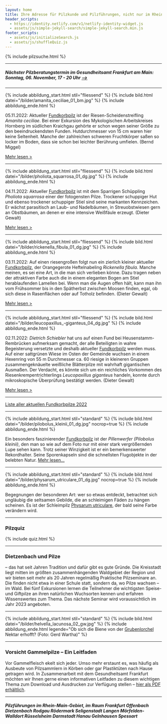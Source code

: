 ```yaml
---
layout: home
title: Ihre Adresse für Pilzkunde und Pilzführungen, nicht nur im Rhein-Main-Gebiet
header_scripts:
  - https://identity.netlify.com/v1/netlify-identity-widget.js
  - assets/js/simple-jekyll-search/simple-jekyll-search.min.js
footer_scripts:
  - assets/js/initializeSearch.js
  - assets/js/shuffleQuiz.js
---
```

{% include pilzsuche.html %}

- - -

##### Nächster Pilzberatungstermin im Gesundheitsamt Frankfurt am Main: Sonntag, 06. November, 17 - 20 Uhr [\-->](/termine)

- - -

{% include abbildung_start.html stil="fliessend" %}
{% include bild.html datei="/bilder/amanita_ceciliae_01_bm.jpg" %}
{% include abbildung_ende.html %}

05.11.2022:  Aktueller [Fundkorbpilz](AA "Glossar-") ist der Riesen-Scheidenstreifling *Amanita ceciliae*. Bei einer Exkursion des Mykologischen Arbeitskreises Hornberg im südlichen Kraichgau gehörte er schon wegen seiner Größe zu den beeindruckendsten Funden. Hutdurchmesser von 15 cm waren hier keine Seltenheit. Manche der zahlreichen schweren Fruchtkörper saßen so locker im Boden, dass sie schon bei leichter Berührung umfielen. (Bernd Miggel)

[Mehr lesen >](/pilze/amanita-ceciliae-riesen-scheidenstreifling)

<div style="clear:  both"></div>

- - -

{% include abbildung_start.html stil="fliessend" %}
{% include bild.html datei="/bilder/pholiota_squarrosa_01_dg.jpg" %}
{% include abbildung_ende.html %}

04.11.2022:  Aktueller [Fundkorbpilz](AA "Glossar-") ist mit dem Sparrigen Schüppling *Pholiota squarrosa* einer der fotogensten Pilze. Trockener schuppiger Hut und ebenso trockener schuppiger Stiel sind seine markanten Kennzeichen. Er wächst parasitisch an Laub- und Nadelbäumen, in Streuobstwiesen gern an Obstbäumen, an denen er eine intensive Weißfäule erzeugt. (Dieter Gewalt)

[Mehr lesen >](/pilze/pholiota-squarrosa-sparriger-schüppling)

<div style="clear:  both"></div>

- - -

{% include abbildung_start.html stil="fliessend" %}
{% include bild.html datei="/bilder/rickenella_fibula_01_dg.jpg" %}
{% include abbildung_ende.html %}

03.11.2022:  Auf einen riesengroßen folgt nun ein zierlich kleiner aktueller [Fundkorbpilz](AA "Glossar-"), der Orangegerote Heftelnabeling *Rickenella fibula*. Manche meinen, es sei eine Art, in die man sich verlieben könne. Dazu tragen neben der attraktiven Farbe auch die in einem eleganten Bogen am Stiel herablaufenden Lamellen bei. Wenn man die Augen offen hält, kann man ihn vom Frühsommer bis in den Spätherbst zwischen Moosen finden, egal, ob sich diese in Rasenflächen oder auf Totholz befinden. (Dieter Gewalt)

[Mehr lesen >](/pilze/rickenella-fibula)

<div style="clear:  both"></div>

- - -

{% include abbildung_start.html stil="fliessend" %}
{% include bild.html datei="/bilder/leucopaxillus_-giganteus_04_dg.jpg" %}
{% include abbildung_ende.html %}

02.11.2022:  *Dietrich Schiebler* hat uns auf einen Fund bei Heusenstamm-Rembrücken aufmerksam gemacht, der alle Beteiligten in wahre Begeisterung versetzte und deshalb aktueller [Fundkorbpilz](AA "Glossar-") werden muss. Auf einer sattgrünen Wiese im Osten der Gemeinde wuchsen in einem Hexenring von 55 m Durchmesser ca. 60 riesige in kleineren Gruppen zusammengeknäuelte weißliche Blätterpilze mit wahrhaft gigantischen Ausmaßen. Der Verdacht, es könnte sich um ein reichliches Vorkommen des Riesenkrempentrichterlings *Leucopaxillus giganteus* handeln, konnte durch mikroskopische Überprüfung bestätigt werden. (Dieter Gewalt)

[Mehr lesen >](/pilze/leucopaxillus-giganteus-riesenkrempentrichterling)

<div style="clear:  both"></div>

- - -

[Liste aller aktuellen Fundkorbpilze 2022](/artikel/liste-aller-aktuellen-fundkorbpilze-2022.html)

- - -

{% include abbildung_start.html stil="standard" %}
{% include bild.html datei="/bilder/pilobolus_kleinii_01_dg.jpg" nocrop=true %}
{% include abbildung_ende.html %}

Ein besonders faszinierender [Fundkorbpilz](AA "Glossar-") ist der *Pillenwerfer (Pilobolus kleinii)*, den man so wie auf dem Foto nur mit einer stark vergrößernden Lupe sehen kann. Trotz seiner Winzigkeit ist er ein bemerkenswerter Rekordhalter. Seine Sporenkapseln sind die schnellsten Flugobjekte in der belebten Natur. [Mehr lesen...](/pilze/pilobolus-kleinii-pillenwerfer)

- - -

{% include abbildung_start.html stil="standard" %}
{% include bild.html datei="/bilder/physarum_utriculare_01_dg.jpg" nocrop=true %}
{% include abbildung_ende.html %}

Begegnungen der besonderen Art: wer so etwas entdeckt, betrachtet sich ungläubig die seltsamen Gebilde, die an schleimigen Fäden zu hängen scheinen. Es ist der Schleimpilz [Physarum utriculare](/pilze/physarum-utriculare-fadenfruchtschleimpilz), der bald seine Farbe verändern wird.

- - -

### Pilzquiz

{% include quiz.html %}

- - -

### Dietzenbach und Pilze

– das hat seit Jahren Tradition und dafür gibt es gute Gründe. Die Kreisstadt liegt mitten im größten zusammenhängenden Waldgebiet der Region und wir bieten seit mehr als 20 Jahren regelmäßig Praktische Pilzseminare an. Die finden nicht etwa in einer Schule statt, sondern da, wo Pilze wachsen – im Wald. Bei fünf Exkursionen lernen die Teilnehmer die wichtigsten Speise- und Giftpilze an ihren natürlichen Wuchsorten kennen und erfahren Wissenswertes zum Thema. Das nächste Seminar wird voraussichtlich im Jahr 2023 angeboten.  

- - -

{% include abbildung_start.html stil="standard" %}
{% include bild.html datei="/bilder/helvella_lacunosa_02_gw.jpg" %}
{% include abbildung_ende.html legende="Ob sich die Biene von der <a href='/pilze/helvella-lacunosa-grubenlorchel'>Grubenlorchel</a> Nektar erhofft?  (Foto: Gerd Wartha)" %}

- - -

### Vorsicht Gammelpilze – Ein Leitfaden

Vor Gammelfleisch ekelt sich jeder. Umso mehr erstaunt es, was häufig als Ausbeute von Pilzsammlern in Körben oder gar Plastiktüten nach Hause getragen wird. In Zusammenarbeit mit dem Gesundheitsamt Frankfurt möchten wir Ihnen gerne einen informativen Leitfaden zu diesem wichtigen Thema zum Download und Ausdrucken zur Verfügung stellen – [hier als PDF erhältlich](/assets/docs/Fundkorb.de-Gammelpilze.pdf).

- - -

##### Pilzführungen im Rhein-Main-Gebiet, im Raum Frankfurt Offenbach Dietzenbach Rodgau Rödermark Seligenstadt Langen Mörfelden-Walldort Rüsselsheim Darmstadt Hanau Gelnhausen Spessart
